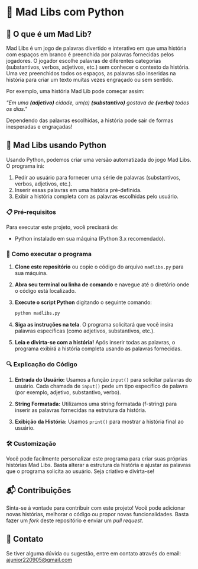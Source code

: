 # 📝 Mad Libs com Python

## 📖 O que é um Mad Lib?

Mad Libs é um jogo de palavras divertido e interativo em que uma história com espaços em branco é preenchida por palavras fornecidas pelos jogadores. O jogador escolhe palavras de diferentes categorias (substantivos, verbos, adjetivos, etc.) sem conhecer o contexto da história. Uma vez preenchidos todos os espaços, as palavras são inseridas na história para criar um texto muitas vezes engraçado ou sem sentido.

Por exemplo, uma história Mad Lib pode começar assim:

_"Em uma **(adjetivo)** cidade, um(a) **(substantivo)** gostava de **(verbo)** todos os dias."_

Dependendo das palavras escolhidas, a história pode sair de formas inesperadas e engraçadas!

## 🐍 Mad Libs usando Python

Usando Python, podemos criar uma versão automatizada do jogo Mad Libs. O programa irá:

1. Pedir ao usuário para fornecer uma série de palavras (substantivos, verbos, adjetivos, etc.).
2. Inserir essas palavras em uma história pré-definida.
3. Exibir a história completa com as palavras escolhidas pelo usuário.

### 📋 Pré-requisitos

Para executar este projeto, você precisará de:

- Python instalado em sua máquina (Python 3.x recomendado).

### 🚀 Como executar o programa

1. **Clone este repositório** ou copie o código do arquivo `madlibs.py` para sua máquina.

2. **Abra seu terminal ou linha de comando** e navegue até o diretório onde o código está localizado.

3. **Execute o script Python** digitando o seguinte comando:

    ```bash
    python madlibs.py
    ```

4. **Siga as instruções na tela**. O programa solicitará que você insira palavras específicas (como adjetivos, substantivos, etc.).

5. **Leia e divirta-se com a história!** Após inserir todas as palavras, o programa exibirá a história completa usando as palavras fornecidas.


### 🔍 Explicação do Código

1. **Entrada do Usuário:** Usamos a função `input()` para solicitar palavras do usuário. Cada chamada de `input()` pede um tipo específico de palavra (por exemplo, adjetivo, substantivo, verbo).

2. **String Formatada:** Utilizamos uma string formatada (f-string) para inserir as palavras fornecidas na estrutura da história.

3. **Exibição da História:** Usamos `print()` para mostrar a história final ao usuário.

### 🛠️ Customização

Você pode facilmente personalizar este programa para criar suas próprias histórias Mad Libs. Basta alterar a estrutura da história e ajustar as palavras que o programa solicita ao usuário. Seja criativo e divirta-se!


## 📬 Contribuições

Sinta-se à vontade para contribuir com este projeto! Você pode adicionar novas histórias, melhorar o código ou propor novas funcionalidades. Basta fazer um *fork* deste repositório e enviar um *pull request*.

## 📧 Contato

Se tiver alguma dúvida ou sugestão, entre em contato através do email: ajunior220905@gmail.com
